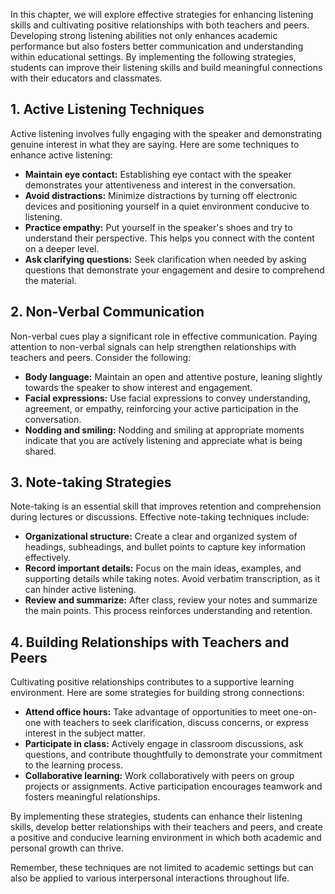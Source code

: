 
In this chapter, we will explore effective strategies for enhancing listening skills and cultivating positive relationships with both teachers and peers. Developing strong listening abilities not only enhances academic performance but also fosters better communication and understanding within educational settings. By implementing the following strategies, students can improve their listening skills and build meaningful connections with their educators and classmates.

1\. Active Listening Techniques
------------------------------

Active listening involves fully engaging with the speaker and demonstrating genuine interest in what they are saying. Here are some techniques to enhance active listening:

* **Maintain eye contact:** Establishing eye contact with the speaker demonstrates your attentiveness and interest in the conversation.
* **Avoid distractions:** Minimize distractions by turning off electronic devices and positioning yourself in a quiet environment conducive to listening.
* **Practice empathy:** Put yourself in the speaker's shoes and try to understand their perspective. This helps you connect with the content on a deeper level.
* **Ask clarifying questions:** Seek clarification when needed by asking questions that demonstrate your engagement and desire to comprehend the material.

2\. Non-Verbal Communication
---------------------------

Non-verbal cues play a significant role in effective communication. Paying attention to non-verbal signals can help strengthen relationships with teachers and peers. Consider the following:

* **Body language:** Maintain an open and attentive posture, leaning slightly towards the speaker to show interest and engagement.
* **Facial expressions:** Use facial expressions to convey understanding, agreement, or empathy, reinforcing your active participation in the conversation.
* **Nodding and smiling:** Nodding and smiling at appropriate moments indicate that you are actively listening and appreciate what is being shared.

3\. Note-taking Strategies
-------------------------

Note-taking is an essential skill that improves retention and comprehension during lectures or discussions. Effective note-taking techniques include:

* **Organizational structure:** Create a clear and organized system of headings, subheadings, and bullet points to capture key information effectively.
* **Record important details:** Focus on the main ideas, examples, and supporting details while taking notes. Avoid verbatim transcription, as it can hinder active listening.
* **Review and summarize:** After class, review your notes and summarize the main points. This process reinforces understanding and retention.

4\. Building Relationships with Teachers and Peers
-------------------------------------------------

Cultivating positive relationships contributes to a supportive learning environment. Here are some strategies for building strong connections:

* **Attend office hours:** Take advantage of opportunities to meet one-on-one with teachers to seek clarification, discuss concerns, or express interest in the subject matter.
* **Participate in class:** Actively engage in classroom discussions, ask questions, and contribute thoughtfully to demonstrate your commitment to the learning process.
* **Collaborative learning:** Work collaboratively with peers on group projects or assignments. Active participation encourages teamwork and fosters meaningful relationships.

By implementing these strategies, students can enhance their listening skills, develop better relationships with their teachers and peers, and create a positive and conducive learning environment in which both academic and personal growth can thrive.

Remember, these techniques are not limited to academic settings but can also be applied to various interpersonal interactions throughout life.
